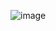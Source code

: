 ![image](https://user-images.githubusercontent.com/65296828/205928792-def9c802-9e87-4e80-af91-e3abbfe74eb3.png)
